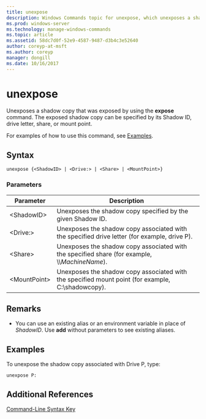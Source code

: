 ```yaml
---
title: unexpose
description: Windows Commands topic for unexpose, which unexposes a shadow copy that was exposed by using the expose command. 
ms.prod: windows-server
ms.technology: manage-windows-commands
ms.topic: article
ms.assetid: 58dc7d0f-52e9-4587-9487-d3b4c3e52640
author: coreyp-at-msft
ms.author: coreyp
manager: dongill
ms.date: 10/16/2017
---
```


# unexpose

Unexposes a shadow copy that was exposed by using the **expose** command. The exposed shadow copy can be specified by its Shadow ID, drive letter, share, or mount point.

For examples of how to use this command, see [Examples](#BKMK_examples).

## Syntax

```
unexpose {<ShadowID> | <Drive:> | <Share> | <MountPoint>}
```

### Parameters

|Parameter|Description|
|---------|-----------|
|\<ShadowID>|Unexposes the shadow copy specified by the given Shadow ID.|
|\<Drive:>|Unexposes the shadow copy associated with the specified drive letter (for example, drive P).|
|\<Share>|Unexposes the shadow copy associated with the specified share (for example, \\\\*MachineName*\).|
|\<MountPoint>|Unexposes the shadow copy associated with the specified mount point (for example, C:\shadowcopy\).|

## Remarks

-   You can use an existing alias or an environment variable in place of *ShadowID*. Use **add** without parameters to see existing aliases.

## <a name=BKMK_examples></a>Examples

To unexpose the shadow copy associated with Drive P, type:
```
unexpose P:
```

## Additional References

[Command-Line Syntax Key](command-line-syntax-key.md)